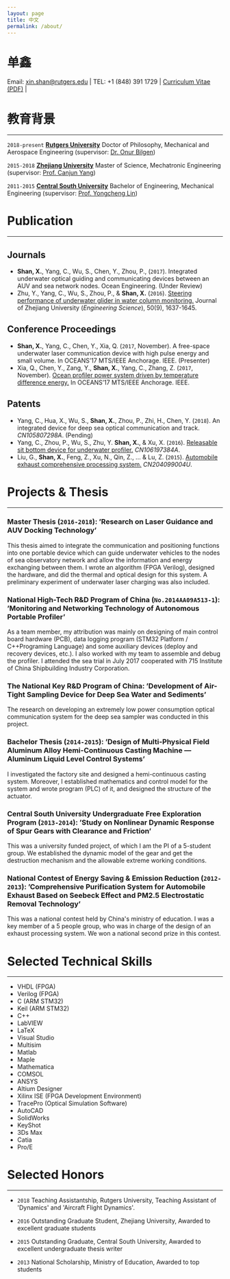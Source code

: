 ```yaml
---
layout: page
title: 中文
permalink: /about/
---
```


# 单鑫

Email: xin.shan@rutgers.edu | TEL: +1 (848) 391 1729 | <i class="fa fa-github"></i> <a href="https://github.com/Xin-Shan/Curriculum-Vitae/blob/master/Curriculum-Vitae.pdf">Curriculum Vitae (PDF)</a> |

# 教育背景
---

`2018-present`
[__Rutgers University__](https://www.rutgers.edu) Doctor of Philosophy, Mechanical and Aerospace Engineering (supervisor: [Dr. Onur Bilgen](https://mae.rutgers.edu/onur-bilgen))

`2015-2018`
[__Zhejiang University__](http://www.zju.edu.cn/english/) Master of Science, Mechatronic Engineering (supervisor: [Prof. Canjun Yang](http://sklofp.zju.edu.cn/SKL/en/index.php?a=shows&catid=13&id=32))

`2011-2015`
[__Central South University__](http://en.csu.edu.cn) Bachelor of Engineering, Mechanical Engineering (supervisor: [Prof. Yongcheng Lin](https://scholar.google.com/citations?user=rAOphk4AAAAJ&hl=en))

# Publication
---

## Journals

+ **Shan, X.**, Yang, C., Wu, S., Chen, Y., Zhou, P., (`2017`). Integrated underwater optical guiding and communicating devices between an AUV and sea network nodes. Ocean Engineering. (Under Review)
+ Zhu, Y., Yang, C., Wu, S., Zhou, P., & **Shan, X.** (`2016`). [Steering performance of underwater glider in water column monitoring.](http://www.zjujournals.com/eng/EN/Y2016/V50/I9/1637) Journal of Zhejiang University (*Engineering Science*), 50(9), 1637-1645.

## Conference Proceedings

+ **Shan, X.**, Yang, C., Chen, Y., Xia, Q. (`2017`, November). A free-space underwater laser communication
device with high pulse energy and small volume. In OCEANS’17 MTS/IEEE Anchorage. IEEE.
(Presenter)
+ Xia, Q., Chen, Y., Zang, Y., **Shan, X.**, Yang, C., Zhang, Z. (`2017`, November). [Ocean profiler power system driven by temperature difference energy.](http://ieeexplore.ieee.org/abstract/document/8232156/?reload=true) In OCEANS’17 MTS/IEEE Anchorage. IEEE.

## Patents

+ Yang, C., Hua, X., Wu, S., **Shan, X.**, Zhou, P., Zhi, H., Chen, Y. (`2018`). An integrated device for deep sea optical communication and track. *CN105807298A*. (Pending)
+ Yang, C., Zhou, P., Wu, S., Zhu, Y. **Shan, X.**, & Xu, X. (`2016`). [Releasable sit bottom device for underwater profiler.](https://worldwide.espacenet.com/publicationDetails/biblio?CC=CN&NR=106197384A&KC=A&FT=D) *CN106197384A*.
+ Liu, G., **Shan, X.**, Feng, Z., Xu, N., Qin, Z., ... & Lu, Z. (`2015`). [Automobile exhaust comprehensive processing system.](https://worldwide.espacenet.com/publicationDetails/biblio?CC=CN&NR=204099004U&KC=U&FT=D) *CN204099004U*.


# Projects & Thesis
---

### Master Thesis (`2016-2018`): ’Research on Laser Guidance and AUV Docking Technology’

This thesis aimed to integrate the communication and positioning functions into one portable device which can guide underwater vehicles to the nodes of sea observatory network and allow the information and energy exchanging between them. I wrote an algorithm (FPGA Verilog), designed the hardware, and did the thermal and optical design for this system. A preliminary experiment of underwater laser charging was also included.

### National High-Tech R&D Program of China (`No.2014AA09A513-1`): ’Monitoring and Networking Technology of Autonomous Portable Profiler’
As a team member, my attribution was mainly on designing of main control board hardware (PCB), data logging program (STM32 Platform / C++Programing Language) and some auxiliary devices (deploy and recovery devices, etc.). I also worked with my team to assemble and debug the profiler. I attended the sea trial in July 2017 cooperated with 715 Institute of China Shipbuilding Industry Corporation.

### The National Key R&D Program of China: ’Development of Air-Tight Sampling Device for Deep Sea Water and Sediments’
The research on developing an extremely low power consumption optical communication system for the deep sea sampler was conducted in this project.

### Bachelor Thesis (`2014-2015`): ’Design of Multi-Physical Field Aluminum Alloy Hemi-Continuous Casting Machine — Aluminum Liquid Level Control Systems’

I investigated the factory site and designed a hemi-continuous casting system. Moreover, I established
mathematics and control model for the system and wrote program (PLC) of it, and designed the structure of the actuator.

### Central South University Undergraduate Free Exploration Program (`2013-2014`): ’Study on Nonlinear Dynamic Response of Spur Gears with Clearance and Friction’

This was a university funded project, of which I am the PI of a 5-student group. We established the dynamic model of the gear and get the destruction mechanism and the allowable extreme working conditions.

### National Contest of Energy Saving & Emission Reduction (`2012-2013`): ’Comprehensive Purification System for Automobile Exhaust Based on Seebeck Effect and PM2.5 Electrostatic Removal Technology’

This was a national contest held by China's ministry of education. I was a key member of a 5 people group, who was in charge of the design of an exhaust processing system. We won a national second prize in this contest.

# Selected Technical Skills
---

* VHDL (FPGA)
* Verilog (FPGA)
* C (ARM STM32)
* Keil (ARM STM32)
* C++
* LabVIEW
* LaTeX
* Visual Studio
* Multisim
* Matlab
* Maple
* Mathematica
* COMSOL
* ANSYS
* Altium Designer
* Xilinx ISE (FPGA Development Environment)
* TracePro (Optical Simulation Software)
* AutoCAD
* SolidWorks
* KeyShot
* 3Ds Max
* Catia
* Pro/E

# Selected Honors
---

+ `2018` Teaching Assistantship, Rutgers University, Teaching Assistant of 'Dynamics' and 'Aircraft Flight Dynamics'.

+ `2016` Outstanding Graduate Student, Zhejiang University, Awarded to excellent graduate students

+ `2015` Outstanding Graduate, Central South University, Awarded to excellent undergraduate thesis writer

+ `2013` National Scholarship, Ministry of Education, Awarded to top students
